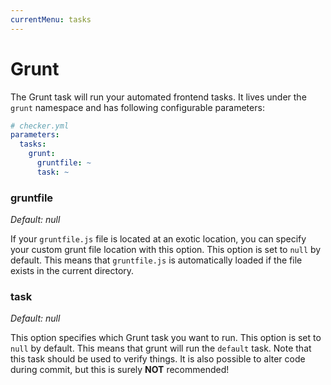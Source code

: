 ```yaml
---
currentMenu: tasks
---
```


# Grunt

The Grunt task will run your automated frontend tasks.
It lives under the `grunt` namespace and has following configurable parameters:

```yml
# checker.yml
parameters:
  tasks:
    grunt:
      gruntfile: ~
      task: ~
```

### gruntfile

*Default: null*

If your `gruntfile.js` file is located at an exotic location,
you can specify your custom grunt file location with this option.
This option is set to `null` by default.
This means that `gruntfile.js` is automatically loaded if the file exists in the current directory.

### task

*Default: null*

This option specifies which Grunt task you want to run.
This option is set to `null` by default.
This means that grunt will run the `default` task.
Note that this task should be used to verify things. 
It is also possible to alter code during commit, but this is surely **NOT** recommended!
